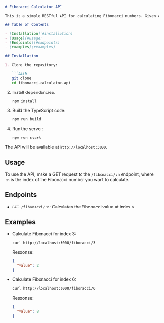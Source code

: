 ```markdown
# Fibonacci Calculator API

This is a simple RESTful API for calculating Fibonacci numbers. Given an index `n`, it returns the Fibonacci value at that index.

## Table of Contents

- [Installation](#installation)
- [Usage](#usage)
- [Endpoints](#endpoints)
- [Examples](#examples)

## Installation

1. Clone the repository:

   ```bash
   git clone 
   cd fibonacci-calculator-api
   ```

2. Install dependencies:

   ```bash
   npm install
   ```

3. Build the TypeScript code:

   ```bash
   npm run build
   ```

4. Run the server:

   ```bash
   npm run start
   ```

The API will be available at `http://localhost:3000`.

## Usage

To use the API, make a GET request to the `/fibonacci/:n` endpoint, where `:n` is the index of the Fibonacci number you want to calculate.

## Endpoints

- `GET /fibonacci/:n`: Calculates the Fibonacci value at index `n`.

## Examples

- Calculate Fibonacci for index 3:

  ```bash
  curl http://localhost:3000/fibonacci/3
  ```

  Response:

  ```json
  {
    "value": 2
  }
  ```

- Calculate Fibonacci for index 6:

  ```bash
  curl http://localhost:3000/fibonacci/6
  ```

  Response:

  ```json
  {
    "value": 8
  }
  ```